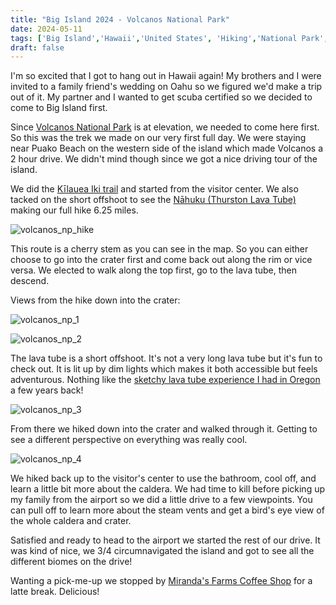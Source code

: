 ```yaml
---
title: "Big Island 2024 - Volcanos National Park"
date: 2024-05-11
tags: ['Big Island','Hawaii','United States', 'Hiking','National Park', 'Volcanos National Park']
draft: false
---
```


I'm so excited that I got to hang out in Hawaii again! My brothers and I were invited to a family friend's wedding on Oahu so we figured we'd make a trip out of it. My partner and I wanted to get scuba certified so we decided to come to Big Island first.

Since [Volcanos National Park](https://www.nps.gov/havo/index.htm) is at elevation, we needed to come here first. So this was the trek we made on our very first full day. We were staying near Puako Beach on the western side of the island which made Volcanos a 2 hour drive. We didn't mind though since we got a nice driving tour of the island.

We did the [Kīlauea Iki trail](https://www.nps.gov/havo/planyourvisit/hike_day_kilaueaiki.htm) and started from the visitor center. We also tacked on the short offshoot to see the [Nāhuku (Thurston Lava Tube)](https://www.nps.gov/havo/planyourvisit/day-hike-nahuku.htm) making our full hike 6.25 miles.

![volcanos_np_hike](/images/hawaii/volcanos_np_hike.jpg)

This route is a cherry stem as you can see in the map. So you can either choose to go into the crater first and come back out along the rim or vice versa. We elected to walk along the top first, go to the lava tube, then descend.

Views from the hike down into the crater:

![volcanos_np_1](/images/hawaii/volcanos_np_1.png)

![volcanos_np_2](/images/hawaii/volcanos_np_2.png)

The lava tube is a short offshoot. It's not a very long lava tube but it's fun to check out. It is lit up by dim lights which makes it both accessible but feels adventurous. Nothing like the [sketchy lava tube experience I had in Oregon](https://www.tumblr.com/wereonlyalittlelost/169303858273/day-9?source=share) a few years back!

![volcanos_np_3](/images/hawaii/volcanos_np_3.png)

From there we hiked down into the crater and walked through it. Getting to see a different perspective on everything was really cool.

![volcanos_np_4](/images/hawaii/volcanos_np_4.png)

We hiked back up to the visitor's center to use the bathroom, cool off, and learn a little bit more about the caldera. We had time to kill before picking up my family from the airport so we did a little drive to a few viewpoints. You can pull off to learn more about the steam vents and get a bird's eye view of the whole caldera and crater.

Satisfied and ready to head to the airport we started the rest of our drive. It was kind of nice, we 3/4 circumnavigated the island and got to see all the different biomes on the drive!

Wanting a pick-me-up we stopped by [Miranda's Farms Coffee Shop](https://mirandasfarms.com/) for a latte break. Delicious!